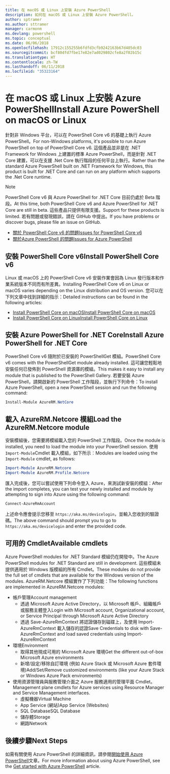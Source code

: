 ```yaml
---
title: 在 macOS 或 Linux 上安裝 Azure PowerShell
description: 如何在 macOS 或 Linux 上安裝 Azure PowerShell。
author: sptramer
ms.author: sttramer
manager: carmonm
ms.devlang: powershell
ms.topic: conceptual
ms.date: 06/06/2018
ms.openlocfilehash: 17912c155255b6fdfd3cfb9242163b67d405dc03
ms.sourcegitcommit: bcf80dfd7fbe17e82e7ad029802cfe8a2f02b15c
ms.translationtype: HT
ms.contentlocale: zh-TW
ms.lasthandoff: 06/11/2018
ms.locfileid: "35323164"
---
```

# <a name="install-azure-powershell-on-macos-or-linux"></a><span data-ttu-id="464bd-103">在 macOS 或 Linux 上安裝 Azure PowerShell</span><span class="sxs-lookup"><span data-stu-id="464bd-103">Install Azure PowerShell on macOS or Linux</span></span>

<span data-ttu-id="464bd-104">針對非 Windows 平台，可以在 PowerShell Core v6 的基礎上執行 Azure PowerShell。</span><span class="sxs-lookup"><span data-stu-id="464bd-104">For non-Windows platforms, it's possible to run Azure PowerShell on top of PowerShell Core v6.</span></span> <span data-ttu-id="464bd-105">這個產品並非是在 .NET Framework for Windows 上建置的標準 Azure PowerShell，而是針對 .NET Core 建置，可以在支援 .Net Core 執行階段的任何平台上執行。</span><span class="sxs-lookup"><span data-stu-id="464bd-105">Rather than the standard Azure PowerShell built on .NET Framework for Windows, this product is built for .NET Core and can run on any platform which supports the .Net Core runtime.</span></span>

> [!NOTE]
> <span data-ttu-id="464bd-106">PowerShell Core v6 與 Azure PowerShell for .NET Core 目前仍處於 Beta 階段。</span><span class="sxs-lookup"><span data-stu-id="464bd-106">At this time, both PowerShell Core v6 and Azure PowerShell for .NET Core are still in beta.</span></span>
> <span data-ttu-id="464bd-107">這些產品只提供有限支援。</span><span class="sxs-lookup"><span data-stu-id="464bd-107">Support for these products is limited.</span></span> <span data-ttu-id="464bd-108">若有問題或發現錯誤，請在 GitHub 中提出。</span><span class="sxs-lookup"><span data-stu-id="464bd-108">If you have problems or discover bugs, please file an issue on GitHub.</span></span>
>
> * [<span data-ttu-id="464bd-109">關於 PowerShell Core v6 的問題</span><span class="sxs-lookup"><span data-stu-id="464bd-109">Issues for PowerShell Core v6</span></span>](https://github.com/PowerShell/PowerShell/issues)
> * [<span data-ttu-id="464bd-110">關於Azure PowerShell 的問題</span><span class="sxs-lookup"><span data-stu-id="464bd-110">Issues for Azure PowerShell</span></span>](https://github.com/azure/azure-docs-powershell/issues)

## <a name="install-powershell-core-v6"></a><span data-ttu-id="464bd-111">安裝 PowerShell Core v6</span><span class="sxs-lookup"><span data-stu-id="464bd-111">Install PowerShell Core v6</span></span>

<span data-ttu-id="464bd-112">Linux 或 macOS 上的 PowerShell Core v6 安裝作業會因為 Linux 發行版本和作業系統版本不同而有所差異。</span><span class="sxs-lookup"><span data-stu-id="464bd-112">Installing PowerShell Core v6 on Linux or macOS varies depending on the Linux distribution and OS version.</span></span>
<span data-ttu-id="464bd-113">您可以在下列文章中找到詳細的指示：</span><span class="sxs-lookup"><span data-stu-id="464bd-113">Detailed instructions can be found in the following articles:</span></span>

- [<span data-ttu-id="464bd-114">Install PowerShell Core on macOS</span><span class="sxs-lookup"><span data-stu-id="464bd-114">Install PowerShell Core on macOS</span></span>](/powershell/scripting/setup/installing-powershell-core-on-macos)
- [<span data-ttu-id="464bd-115">Install PowerShell Core on Linux</span><span class="sxs-lookup"><span data-stu-id="464bd-115">Install PowerShell Core on Linux</span></span>](/powershell/scripting/setup/installing-powershell-core-on-linux)

## <a name="install-azure-powershell-for-net-core"></a><span data-ttu-id="464bd-116">安裝 Azure PowerShell for .NET Core</span><span class="sxs-lookup"><span data-stu-id="464bd-116">Install Azure PowerShell for .NET Core</span></span>

<span data-ttu-id="464bd-117">PowerShell Core v6 隨附於已安裝的 PowerShellGet 模組。</span><span class="sxs-lookup"><span data-stu-id="464bd-117">PowerShell Core v6 comes with the PowerShellGet module already installed.</span></span> <span data-ttu-id="464bd-118">這可讓您輕鬆地安裝任何已發佈到 PowerShell 資源庫的模組。</span><span class="sxs-lookup"><span data-stu-id="464bd-118">This makes it easy to install any module that is published to the PowerShell Gallery.</span></span> <span data-ttu-id="464bd-119">若要安裝 Azure PowerShell，請開啟新的 PowerShell 工作階段，並執行下列命令：</span><span class="sxs-lookup"><span data-stu-id="464bd-119">To install Azure PowerShell, open a new PowerShell session and run the following command:</span></span>

```powershell
Install-Module AzureRM.NetCore
```

## <a name="load-the-azurermnetcore-module"></a><span data-ttu-id="464bd-120">載入 AzureRM.Netcore 模組</span><span class="sxs-lookup"><span data-stu-id="464bd-120">Load the AzureRM.Netcore module</span></span>

<span data-ttu-id="464bd-121">安裝模組後，您需要將模組載入您的 PowerShell 工作階段。</span><span class="sxs-lookup"><span data-stu-id="464bd-121">Once the module is installed, you need to load the module into your PowerShell session.</span></span> <span data-ttu-id="464bd-122">使用 `Import-Module`Cmdlet 載入模組，如下所示︰</span><span class="sxs-lookup"><span data-stu-id="464bd-122">Modules are loaded using the `Import-Module` cmdlet, as follows:</span></span>

```powershell
Import-Module AzureRM.Netcore
Import-Module AzureRM.Profile.Netcore
```

<span data-ttu-id="464bd-123">匯入完成後，您可以嘗試使用下列命令登入 Azure，來測試新安裝的模組：</span><span class="sxs-lookup"><span data-stu-id="464bd-123">After the import completes, you can test your newly installed and module by attempting to sign into Azure using the following command:</span></span>

```powershell
Connect-AzureRmAccount
```

<span data-ttu-id="464bd-124">上述命令應會提示您移至 `https://aka.ms/devicelogin`，並輸入您收到的驗證碼。</span><span class="sxs-lookup"><span data-stu-id="464bd-124">The above command should prompt you to go to `https://aka.ms/devicelogin` and enter the provided code.</span></span>

## <a name="available-cmdlets"></a><span data-ttu-id="464bd-125">可用的 Cmdlet</span><span class="sxs-lookup"><span data-stu-id="464bd-125">Available cmdlets</span></span>

<span data-ttu-id="464bd-126">Azure PowerShell modules for .NET Standard 模組仍在開發中。</span><span class="sxs-lookup"><span data-stu-id="464bd-126">The Azure PowerShell modules for .NET Standard are still in development.</span></span> <span data-ttu-id="464bd-127">這些模組未提供適用於 Windows 版模組的所有 Cmdlet。</span><span class="sxs-lookup"><span data-stu-id="464bd-127">These modules do not provide the full set of cmdlets that are available for the Windows version of the modules.</span></span> <span data-ttu-id="464bd-128">AzureRM.Netcore 模組實作了下列功能：</span><span class="sxs-lookup"><span data-stu-id="464bd-128">The following functions are implemented in AzureRM.Netcore modules:</span></span>

* <span data-ttu-id="464bd-129">帳戶管理</span><span class="sxs-lookup"><span data-stu-id="464bd-129">Account management</span></span>
  - <span data-ttu-id="464bd-130">透過 Microsoft Azure Active Directory，以 Microsoft 帳戶、組織帳戶或服務主體登入</span><span class="sxs-lookup"><span data-stu-id="464bd-130">Login with Microsoft account, Organizational account, or Service Principal through Microsoft Azure Active Directory</span></span>
  - <span data-ttu-id="464bd-131">透過 Save-AzureRmContext 將認證儲存到磁碟上，及使用 Import-AzureRmContext 載入儲存的認證</span><span class="sxs-lookup"><span data-stu-id="464bd-131">Save Credentials to disk with Save-AzureRmContext and load saved credentials using Import-AzureRmContext</span></span>
* <span data-ttu-id="464bd-132">環境</span><span class="sxs-lookup"><span data-stu-id="464bd-132">Environment</span></span>
  - <span data-ttu-id="464bd-133">取得其他現成可用的 Microsoft Azure 環境</span><span class="sxs-lookup"><span data-stu-id="464bd-133">Get the different out-of-box Microsoft Azure environments</span></span>
  - <span data-ttu-id="464bd-134">新增/設定/移除自訂環境 (例如 Azure Stack 或 Microsoft Azure 套件環境)</span><span class="sxs-lookup"><span data-stu-id="464bd-134">Add/Set/Remove customized environments (like your Azure Stack or Windows Azure Pack environments)</span></span>
* <span data-ttu-id="464bd-135">使用資源管理員與服務管理介面之 Azure 服務適用的管理平面 Cmdlet。</span><span class="sxs-lookup"><span data-stu-id="464bd-135">Management plane cmdlets for Azure services using Resource Manager and Service Management interfaces.</span></span>
  - <span data-ttu-id="464bd-136">虛擬機器</span><span class="sxs-lookup"><span data-stu-id="464bd-136">Virtual Machine</span></span>
  - <span data-ttu-id="464bd-137">App Service (網站)</span><span class="sxs-lookup"><span data-stu-id="464bd-137">App Service (Websites)</span></span>
  - <span data-ttu-id="464bd-138">SQL Database</span><span class="sxs-lookup"><span data-stu-id="464bd-138">SQL Database</span></span>
  - <span data-ttu-id="464bd-139">儲存體</span><span class="sxs-lookup"><span data-stu-id="464bd-139">Storage</span></span>
  - <span data-ttu-id="464bd-140">網路</span><span class="sxs-lookup"><span data-stu-id="464bd-140">Network</span></span>

## <a name="next-steps"></a><span data-ttu-id="464bd-141">後續步驟</span><span class="sxs-lookup"><span data-stu-id="464bd-141">Next Steps</span></span>

<span data-ttu-id="464bd-142">如需有關使用 Azure PowerShell 的詳細資訊，請參閱[開始使用 Azure PowerShell](get-started-azureps.md)文章。</span><span class="sxs-lookup"><span data-stu-id="464bd-142">For more information about using Azure PowerShell, see the [Get started with Azure PowerShell](get-started-azureps.md) article.</span></span>
